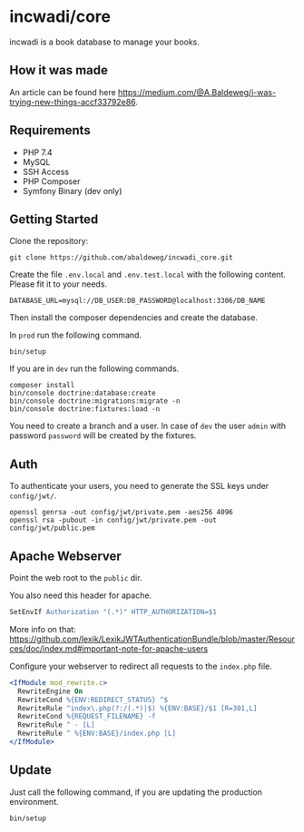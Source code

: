 # incwadi/core

incwadi is a book database to manage your books.

## How it was made

An article can be found here <https://medium.com/@A.Baldeweg/i-was-trying-new-things-accf33792e86>.

## Requirements

- PHP 7.4
- MySQL
- SSH Access
- PHP Composer
- Symfony Binary (dev only)

## Getting Started

Clone the repository:

```shell
git clone https://github.com/abaldeweg/incwadi_core.git
```

Create the file `.env.local` and `.env.test.local` with the following content. Please fit it to your needs.

```shell
DATABASE_URL=mysql://DB_USER:DB_PASSWORD@localhost:3306/DB_NAME
```

Then install the composer dependencies and create the database.

In `prod` run the following command.

```shell
bin/setup
```

If you are in `dev` run the following commands.

```shell
composer install
bin/console doctrine:database:create
bin/console doctrine:migrations:migrate -n
bin/console doctrine:fixtures:load -n
```

You need to create a branch and a user. In case of `dev` the user `admin` with password `password` will be created by the fixtures.

## Auth

To authenticate your users, you need to generate the SSL keys under `config/jwt/`.

```shell
openssl genrsa -out config/jwt/private.pem -aes256 4096
openssl rsa -pubout -in config/jwt/private.pem -out config/jwt/public.pem
```

## Apache Webserver

Point the web root to the `public` dir.

You also need this header for apache.

```apache
SetEnvIf Authorization "(.*)" HTTP_AUTHORIZATION=$1
```

More info on that: <https://github.com/lexik/LexikJWTAuthenticationBundle/blob/master/Resources/doc/index.md#important-note-for-apache-users>

Configure your webserver to redirect all requests to the `index.php` file.

```apache
<IfModule mod_rewrite.c>
  RewriteEngine On
  RewriteCond %{ENV:REDIRECT_STATUS} ^$
  RewriteRule ^index\.php(?:/(.*)|$) %{ENV:BASE}/$1 [R=301,L]
  RewriteCond %{REQUEST_FILENAME} -f
  RewriteRule ^ - [L]
  RewriteRule ^ %{ENV:BASE}/index.php [L]
</IfModule>
```

## Update

Just call the following command, if you are updating the production environment.

```shell
bin/setup
```
